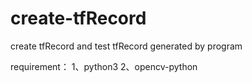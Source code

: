 # create-tfRecord
create tfRecord and test tfRecord generated by program

requirement：
1、python3
2、opencv-python

